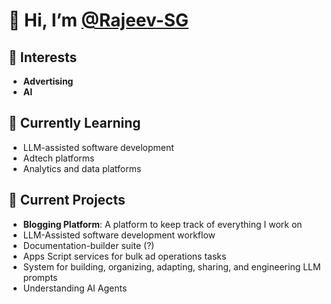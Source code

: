 # 👋 Hi, I’m [@Rajeev-SG](https://github.com/Rajeev-SG)

## 👀 Interests
- **Advertising**
- **AI**

## 🌱 Currently Learning
- LLM-assisted software development
- Adtech platforms
- Analytics and data platforms

## 🚀 Current Projects
- **Blogging Platform**: A platform to keep track of everything I work on
- LLM-Assisted software development workflow
- Documentation-builder suite (?)
- Apps Script services for bulk ad operations tasks
- System for building, organizing, adapting, sharing, and engineering LLM prompts
- Understanding AI Agents

<!---
Rajeev-SG/Rajeev-SG is a ✨ special ✨ repository because its `README.md` (this file) appears on your GitHub profile.
You can click the Preview link to take a look at your changes.
--->
